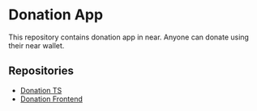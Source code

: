 # Donation App

This repository contains donation app in near. Anyone can donate using their near wallet.

## Repositories

- [Donation TS ](contract-ts)
- [Donation Frontend ](Frontend)
